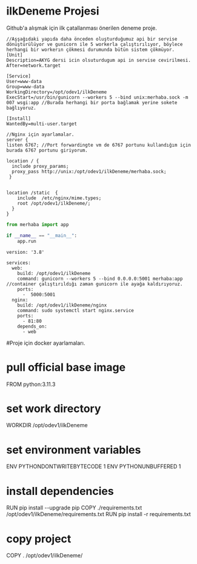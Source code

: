 # ilkDeneme Projesi
Github'a alışmak için ilk çatallanması önerilen deneme proje.

```
//Aşşağıdaki yapıda daha önceden oluşturduğumuz api bir servise dönüştürülüyor ve gunicorn ile 5 workerla çalıştırılıyor, böylece herhangi bir workerın çökmesi durumunda bütün sistem çökmüyor.
[Unit]
Description=AKYG dersi icin olsuturdugum api in servise cevirilmesi.
After=network.target

[Service]
User=www-data
Group=www-data
WorkingDirectory=/opt/odev1/ilkDeneme
ExecStart=/usr/bin/gunicorn --workers 5 --bind unix:merhaba.sock -m 007 wsgi:app //Burada herhangi bir porta bağlamak yerine sokete bağlıyoruz.

[Install]
WantedBy=multi-user.target
```
```
//Nginx için ayarlamalar.
server {
listen 6767; //Port forwardingte vm de 6767 portunu kullandığım için burada 6767 portunu giriyorum.

location / {
  include proxy_params;
  proxy_pass http://unix:/opt/odev1/ilkDeneme/merhaba.sock;
 }


location /static  {
    include  /etc/nginx/mime.types;
    root /opt/odev1/ilkDeneme/;
  }
}
```
```python
from merhaba import app

if __name__ == "__main__":
    app.run
```
```
version: '3.8'

services:
  web:
    build: /opt/odev1/ilkDeneme
    command: gunicorn --workers 5 --bind 0.0.0.0:5001 merhaba:app //container çalıştırıldığı zaman gunicorn ile ayağa kaldırıyoruz.
    ports:
      -  5000:5001 
  nginx:
    build: /opt/odev1/ilkDeneme/nginx
    command: sudo systemctl start nginx.service 
    ports:
      - 81:80
    depends_on:
      - web
```
#Proje için docker ayarlamaları.
# pull official base image
FROM python:3.11.3

# set work directory
WORKDIR /opt/odev1/ilkDeneme

# set environment variables
ENV PYTHONDONTWRITEBYTECODE 1
ENV PYTHONUNBUFFERED 1

# install dependencies
RUN pip install --upgrade pip
COPY ./requirements.txt /opt/odev1/ilkDeneme/requirements.txt
RUN pip install -r requirements.txt

# copy project
COPY . /opt/odev1/ilkDeneme/
```
